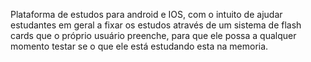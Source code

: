 Plataforma de estudos para android e IOS, com o intuito de ajudar estudantes em geral a fixar os estudos através de um sistema de flash cards que o próprio usuário preenche,
para que ele possa a qualquer momento testar se o que ele está estudando esta na memoria. 
